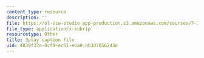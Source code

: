```yaml
---
content_type: resource
description: ''
file: https://ol-ocw-studio-app-production.s3.amazonaws.com/courses/7-341-the-microbiome-and-drug-delivery-cross-species-communication-in-health-and-disease-spring-2018/4839f37a0cf0ec61eba0bb3d7056243e_blD8f7MOhFQ.srt
file_type: application/x-subrip
resourcetype: Other
title: 3play caption file
uid: 4839f37a-0cf0-ec61-eba0-bb3d7056243e
---
```

